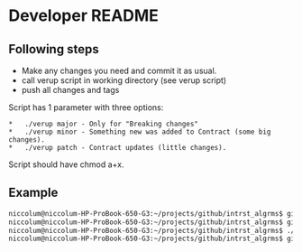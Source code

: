 # Developer README

## Following steps

*   Make any changes you need and commit it as usual.
*   call verup script in working directory (see verup script)
*   push all changes and tags

Script has 1 parameter with three options:

    *   ./verup major - Only for "Breaking changes"
    *   ./verup minor - Something new was added to Contract (some big changes).
    *   ./verup patch - Contract updates (little changes).

Script should have chmod a+x.

## Example

```bash
niccolum@niccolum-HP-ProBook-650-G3:~/projects/github/intrst_algrms$ git add .
niccolum@niccolum-HP-ProBook-650-G3:~/projects/github/intrst_algrms$ git commit -m "add few changes for pypi and version check"
niccolum@niccolum-HP-ProBook-650-G3:~/projects/github/intrst_algrms$ ./verup patch
niccolum@niccolum-HP-ProBook-650-G3:~/projects/github/intrst_algrms$ git push && git push --tags
```
